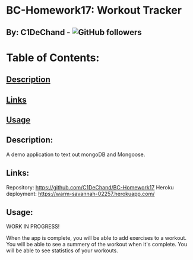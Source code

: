 # BC-Homework17: Workout Tracker
## By: C1DeChand - ![GitHub followers](https://img.shields.io/github/followers/C1DeChand?label=Follow&style=social)

# Table of Contents:
## [Description](#description)
## [Links](#links)
## [Usage](#usage)

## Description: 
A demo application to text out mongoDB and Mongoose.

## Links:
Repository: https://github.com/C1DeChand/BC-Homework17
Heroku deployment: https://warm-savannah-02257.herokuapp.com/

## Usage:

WORK IN PROGRESS!

When the app is complete, you will be able to add exercises to a workout. You will be able to see a summery of the workout when it's complete. You will be able to see statistics of your workouts.